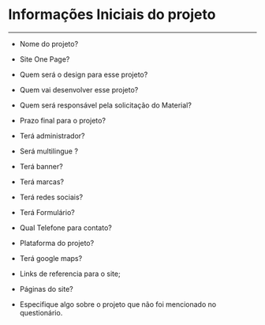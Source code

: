 # Informações Iniciais do projeto
---

* Nome do projeto?

* Site One Page?

* Quem será o design para esse projeto?

* Quem vai desenvolver esse projeto?

* Quem será responsável pela solicitação do Material?

* Prazo final para o projeto?

* Terá administrador?

* Será multilingue ?

* Terá banner?

* Terá marcas?

* Terá redes sociais?

* Terá Formulário?

* Qual Telefone para contato?

* Plataforma do projeto?

* Terá google maps?

* Links de referencia para o site;

* Páginas do site?

* Especifique algo sobre o projeto que não foi mencionado no questionário.
